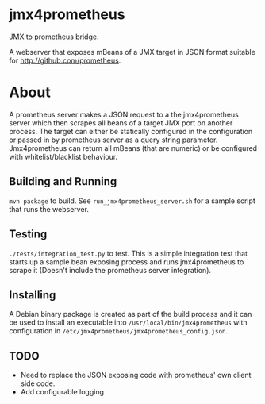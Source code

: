 jmx4prometheus
=====

JMX to prometheus bridge.

A webserver that exposes mBeans of a JMX target in JSON format suitable
for http://github.com/prometheus.

# About
A prometheus server makes a JSON request to a the jmx4prometheus server which then
scrapes all beans of a target JMX port on another process. The target can
either be statically configured in the configuration or passed in by
prometheus server as a query string parameter.
Jmx4prometheus can return all mBeans (that are numeric) or be configured with
whitelist/blacklist behaviour.

## Building and Running

`mvn package` to build.
See `run_jmx4prometheus_server.sh` for a sample script that runs the webserver.

## Testing

`./tests/integration_test.py` to test. This is a simple integration test that
starts up a sample bean exposing process and runs jmx4prometheus to scrape it
(Doesn't include the prometheus server integration).

## Installing

A Debian binary package is created as part of the build process and it can 
be used to install an executable into `/usr/local/bin/jmx4prometheus` with configuration
in `/etc/jmx4prometheus/jmx4prometheus_config.json`.

## TODO

* Need to replace the JSON exposing code with prometheus' own client side code.
* Add configurable logging  

